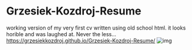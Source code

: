 # Grzesiek-Kozdroj-Resume
working version of my very first cv written using old school html.
it looks horible and was laughed at. Never the less...
https://grzesiekkozdroj.github.io/Grzesiek-Kozdroj-Resume/
![img](https://raw.githubusercontent.com/GrzesiekKozdroj/Grzesiek-Kozdroj-Resume/master/Screenshot%20from%202020-03-17%2017-35-58.png)
